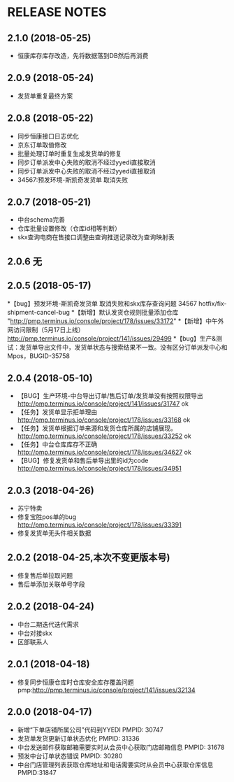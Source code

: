 # RELEASE NOTES

## 2.1.0 (2018-05-25)

* 恒康库存库存改造，先将数据落到DB然后再消费

## 2.0.9 (2018-05-24)

* 发货单重复最终方案

## 2.0.8 (2018-05-22)

* 同步恒康接口日志优化
* 京东订单取值修改
* 批量处理订单时重复生成发货单的修复
* 同步订单派发中心失败的取消不经过yyedi直接取消
* 同步订单派发中心失败的取消不经过yyedi直接取消
* 34567:预发环境-斯凯奇发货单 取消失败

## 2.0.7 (2018-05-21)

*  中台schema完善
*  仓库批量设置修改（仓库id相等判断）
* skx查询电商在售接口调整由查询推送记录改为查询映射表

## 2.0.6 无


## 2.0.5 (2018-05-17)

 *【bug】预发环境-斯凯奇发货单 取消失败和skx库存查询问题    34567   hotfix/fix-shipment-cancel-bug
 *【新增】默认发货仓规则批量添加仓库  "http://pmp.terminus.io/console/project/178/issues/33172"
 *【新增】中午外网访问限制（5月17日上线）    http://pmp.terminus.io/console/project/141/issues/29499
 *【bug】生产&测试：发货单导出文件中，发货单状态与搜索结果不一致。没有区分订单派发中心和Mpos，BUGID-35758
## 2.0.4 (2018-05-10)

*  【BUG】生产环境-中台导出订单/售后订单/发货单没有按照权限导出	http://pmp.terminus.io/console/project/141/issues/31747 ok
*  【任务】发货单显示拒单理由	http://pmp.terminus.io/console/project/178/issues/33168 ok
*  【任务】发货单根据订单来源和发货仓库所属的店铺展现。	http://pmp.terminus.io/console/project/178/issues/33252 ok
*  【任务】中台仓库库存不正确	http://pmp.terminus.io/console/project/178/issues/34627 ok
*  【BUG】修复发货单和售后单导出里的id为code	http://pmp.terminus.io/console/project/178/issues/34951

## 2.0.3 (2018-04-26)

* 苏宁特卖
* 修复宝胜pos单的bug http://pmp.terminus.io/console/project/178/issues/33391
* 修复发货单无头件相关数据


## 2.0.2 (2018-04-25,本次不变更版本号)
* 修复售后单拉取问题
* 售后单添加关联单号字段

## 2.0.2 (2018-04-24)

* 中台二期迭代迭代需求
* 中台对接skx
* 区部联系人

## 2.0.1 (2018-04-18)

* 修复同步恒康仓库时仓库安全库存覆盖问题 pmp:http://pmp.terminus.io/console/project/141/issues/32134

## 2.0.0 (2018-04-17)

* 新增“下单店铺所属公司”代码到YYEDI PMPID: 30747
* 发货单发货更新订单状态优化 PMPID: 31336
* 中台发送邮件获取邮箱需要实时从会员中心获取门店邮箱信息 PMPID: 31678
* 预发中台订单状态错误 PMPID: 30280
* 中台门店管理列表获取仓库地址和电话需要实时从会员中心获取仓库信息 PMPID:31847